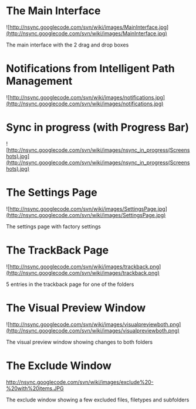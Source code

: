# The Main Interface #

![http://nsync.googlecode.com/svn/wiki/images/MainInterface.jpg](http://nsync.googlecode.com/svn/wiki/images/MainInterface.jpg)

The main interface with the 2 drag and drop boxes


# Notifications from Intelligent Path Management #

![http://nsync.googlecode.com/svn/wiki/images/notifications.jpg](http://nsync.googlecode.com/svn/wiki/images/notifications.jpg)


# Sync in progress (with Progress Bar) #

![http://nsync.googlecode.com/svn/wiki/images/nsync_in_progress(Screenshots).jpg](http://nsync.googlecode.com/svn/wiki/images/nsync_in_progress(Screenshots).jpg)


# The Settings Page #

![http://nsync.googlecode.com/svn/wiki/images/SettingsPage.jpg](http://nsync.googlecode.com/svn/wiki/images/SettingsPage.jpg)

The settings page with factory settings


# The TrackBack Page #

![http://nsync.googlecode.com/svn/wiki/images/trackback.png](http://nsync.googlecode.com/svn/wiki/images/trackback.png)

5 entries in the trackback page for one of the folders


# The Visual Preview Window #

![http://nsync.googlecode.com/svn/wiki/images/visualpreviewboth.png](http://nsync.googlecode.com/svn/wiki/images/visualpreviewboth.png)

The visual preview window showing changes to both folders


# The Exclude Window #

http://nsync.googlecode.com/svn/wiki/images/exclude%20-%20with%20items.JPG

The exclude window showing a few excluded files, filetypes and subfolders